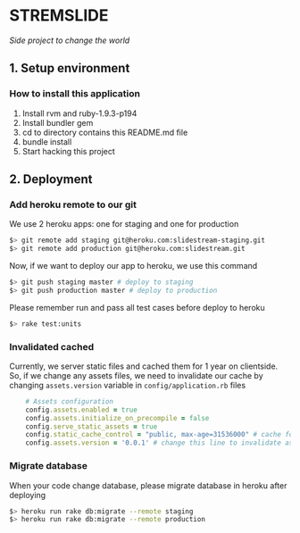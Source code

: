 # STREMSLIDE

*Side project to change the world*

## 1. Setup environment

### How to install this application
1. Install rvm and ruby-1.9.3-p194
2. Install bundler gem
3. cd to directory contains this README.md file
4. bundle install
5. Start hacking this project

## 2. Deployment

### Add heroku remote to our git
We use 2 heroku apps: one for staging and one for production

```bash
$> git remote add staging git@heroku.com:slidestream-staging.git
$> git remote add production git@heroku.com:slidestream.git
```

Now, if we want to deploy our app to heroku, we use this command

```bash
$> git push staging master # deploy to staging
$> git push production master # deploy to production
```

Please remember run and pass all test cases before deploy to heroku

```bash
$> rake test:units
```

### Invalidated cached
Currently, we server static files and cached them for 1 year on clientside.
So, if we change any assets files, we need to invalidate our cache by changing
`assets.version` variable in `config/application.rb` files

```ruby
    # Assets configuration
    config.assets.enabled = true
    config.assets.initialize_on_precompile = false
    config.serve_static_assets = true
    config.static_cache_control = "public, max-age=31536000" # cache for 1 year
    config.assets.version = '0.0.1' # change this line to invalidate asset cached
```

### Migrate database
When your code change database, please migrate database in heroku after deploying

```bash
$> heroku run rake db:migrate --remote staging
$> heroku run rake db:migrate --remote production
```
